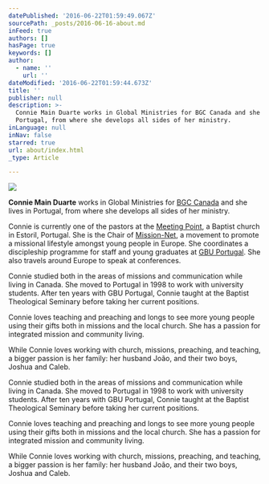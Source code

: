 ```yaml
---
datePublished: '2016-06-22T01:59:49.067Z'
sourcePath: _posts/2016-06-16-about.md
inFeed: true
authors: []
hasPage: true
keywords: []
author:
  - name: ''
    url: ''
dateModified: '2016-06-22T01:59:44.673Z'
title: ''
publisher: null
description: >-
  Connie Main Duarte works in Global Ministries for BGC Canada and she lives in
  Portugal, from where she develops all sides of her ministry.
inLanguage: null
inNav: false
starred: true
url: about/index.html
_type: Article

---
```

![](https://imgflo.herokuapp.com/graph/vahj1ThiexotieMo/18172c0c465ef6bb57a0433a1a56c4cc/croprotate.jpg?cropheight=3600&cropwidth=2401&degrees=0&input=https%3A%2F%2Fthe-grid-user-content.s3-us-west-2.amazonaws.com%2F92f63c72-2ae6-4771-98f3-6c951d1a38cd.jpg&x=0&y=0)

**Connie Main Duarte** works in Global Ministries for [BGC Canada][0] and she lives in Portugal, from where she develops all sides of her ministry.

Connie is currently one of the pastors at the [Meeting Point][1], a Baptist church in Estoril, Portugal. She is the Chair of [Mission-Net][2], a movement to promote a missional lifestyle amongst young people in Europe. She coordinates a discipleship programme for staff and young graduates at [GBU Portugal][3]. She also travels around Europe to speak at conferences.

Connie studied both in the areas of missions and communication while living in Canada. She moved to Portugal in 1998 to work with university students. After ten years with GBU Portugal, Connie taught at the Baptist Theological Seminary before taking her current positions. 

Connie loves teaching and preaching and longs to see more young people using their gifts both in missions and the local church. She has a passion for integrated mission and community living.

While Connie loves working with church, missions, preaching, and teaching, a bigger passion is her family: her husband João, and their two boys, Joshua and Caleb.

Connie studied both in the areas of missions and communication while living in Canada. She moved to Portugal in 1998 to work with university students. After ten years with GBU Portugal, Connie taught at the Baptist Theological Seminary before taking her current positions.

Connie loves teaching and preaching and longs to see more young people using their gifts both in missions and the local church. She has a passion for integrated mission and community living.

While Connie loves working with church, missions, preaching, and teaching, a bigger passion is her family: her husband João, and their two boys, Joshua and Caleb.

[0]: http://bgc.ca/
[1]: http://meetingpoint.org.pt/
[2]: http://mission-net.org/
[3]: http://gbu.pt/